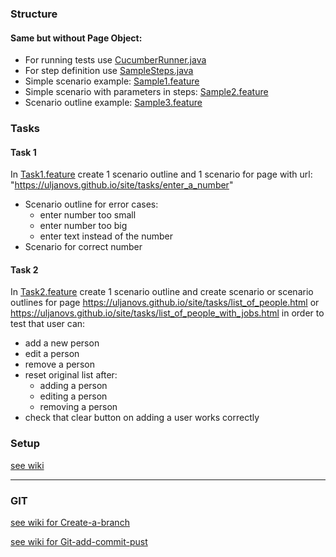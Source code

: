 ### Structure
#### Same but without Page Object:
* For running tests use [CucumberRunner.java](../master/src/test/java/runners/CucumberRunner.java)
* For step definition use [SampleSteps.java](../master/src/test/java/stepDefinitions/SampleSteps.java)
* Simple scenario example: [Sample1.feature](../master/src/test/resources/features/Sample1.feature)
* Simple scenario with parameters in steps: [Sample2.feature](../master/src/test/resources/features/Sample2.feature)
* Scenario outline example: [Sample3.feature](../master/src/test/resources/features/Sample3.feature)

### Tasks
#### Task 1
In [Task1.feature](../master/src/test/resources/features/Task1.feature) create 1 scenario outline and
1 scenario for page with url:
"https://uljanovs.github.io/site/tasks/enter_a_number"
  * Scenario outline for error cases:
      * enter number too small
      * enter number too big
      * enter text instead of the number
  * Scenario for correct number

#### Task 2
In [Task2.feature](../master/src/test/resources/features/Task2.feature) create 1 scenario outline and
create scenario or scenario outlines for page https://uljanovs.github.io/site/tasks/list_of_people.html or https://uljanovs.github.io/site/tasks/list_of_people_with_jobs.html
in order to test that user can:
  * add a new person
  * edit a person
  * remove a person
  * reset original list after:
     * adding a person
     * editing a person
     * removing a person
  * check that clear button on adding a user works correctly

### Setup 
[see wiki](https://github.com/uljanovs/cucumber_java_basic/wiki/Setup)

---
### GIT

[see wiki for Create-a-branch](https://github.com/uljanovs/selenium_java_basic/wiki/Create-a-branch)

[see wiki for Git-add-commit-pust](https://github.com/uljanovs/cucumber_java_basic/wiki/Git-add-commit-push)




